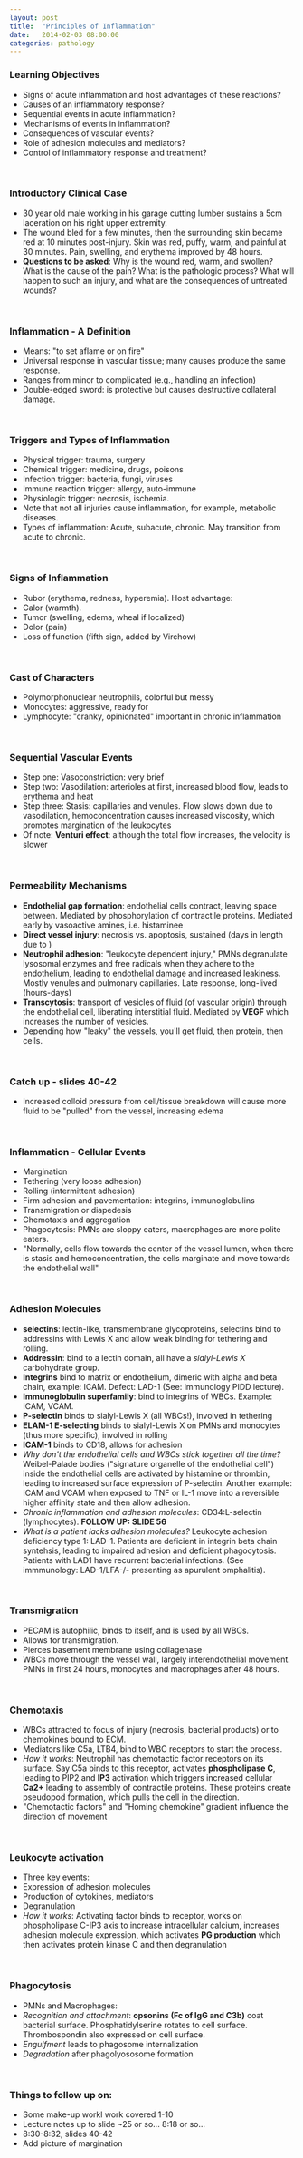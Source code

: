 ```yaml
---
layout: post
title:  "Principles of Inflammation"
date:   2014-02-03 08:00:00
categories: pathology
---
```


### Learning Objectives
- Signs of acute inflammation and host advantages of these reactions?
- Causes of an inflammatory response?
- Sequential events in acute inflammation?
- Mechanisms of events in inflammation?
- Consequences of vascular events?
- Role of adhesion molecules and mediators?
- Control of inflammatory response and treatment?

<span><br></span>

### Introductory Clinical Case
- 30 year old male working in his garage cutting lumber sustains a 5cm laceration on his right upper extremity.
- The wound bled for a few minutes, then the surrounding skin became red at 10 minutes post-injury. Skin was red, puffy, warm, and painful at 30 minutes. Pain, swelling, and erythema improved by 48 hours. 
- **Questions to be asked**: Why is the wound red, warm, and swollen? What is the cause of the pain? What is the pathologic process? What will happen to such an injury, and what are the consequences of untreated wounds?

<span><br></span>

### Inflammation - A Definition
- Means: "to set aflame or on fire"
- Universal response in vascular tissue; many causes produce the same response.
- Ranges from minor to complicated (e.g., handling an infection)
- Double-edged sword: is protective but causes destructive collateral damage.

<span><br></span>

### Triggers and Types of Inflammation
- Physical trigger: trauma, surgery
- Chemical trigger: medicine, drugs, poisons
- Infection trigger: bacteria, fungi, viruses
- Immune reaction trigger: allergy, auto-immune
- Physiologic trigger: necrosis, ischemia.
- Note that not all injuries cause inflammation, for example, metabolic diseases.
- Types of inflammation: Acute, subacute, chronic. May transition from acute to chronic.

<span><br></span>

### Signs of Inflammation
- Rubor (erythema, redness, hyperemia). Host advantage: 
- Calor (warmth). 
- Tumor (swelling, edema, wheal if localized)
- Dolor (pain)
- Loss of function (fifth sign, added by Virchow)

<span><br></span>

### Cast of Characters
- Polymorphonuclear neutrophils, colorful but messy
- Monocytes: aggressive, ready for 
- Lymphocyte: "cranky, opinionated" important in chronic inflammation

<span><br></span>

### Sequential Vascular Events
- Step one: Vasoconstriction: very brief
- Step two: Vasodilation: arterioles at first, increased blood flow, leads to erythema and heat
- Step three: Stasis: capillaries and venules. Flow slows down due to vasodilation, hemoconcentration causes increased viscosity, which promotes margination of the leukocytes
- Of note: **Venturi effect**: although the total flow increases, the velocity is slower

<span><br></span>

### Permeability Mechanisms
- **Endothelial gap formation**: endothelial cells contract, leaving space between. Mediated by phosphorylation of contractile proteins. Mediated early by vasoactive amines, i.e. histaminee
- **Direct vessel injury**: necrosis vs. apoptosis, sustained (days in length due to )
- **Neutrophil adhesion**: "leukocyte dependent injury," PMNs degranulate lysosomal enzymes and free radicals when they adhere to the endothelium, leading to endothelial damage and increased leakiness.  Mostly venules and pulmonary capillaries. Late response, long-lived (hours-days)
- **Transcytosis**: transport of vesicles of fluid (of vascular origin) through the endothelial cell, liberating interstitial fluid. Mediated by **VEGF** which increases the number of vesicles.
- Depending how "leaky" the vessels, you'll get fluid, then protein, then cells.

<span><br></span>

### Catch up - slides 40-42
- Increased colloid pressure from cell/tissue breakdown will cause more fluid to be "pulled" from the vessel, increasing edema

<span><br></span>

### Inflammation - Cellular Events
- Margination
- Tethering (very loose adhesion)
- Rolling (intermittent adhesion)
- Firm adhesion and pavementation: integrins, immunoglobulins
- Transmigration or diapedesis
- Chemotaxis and aggregation
- Phagocytosis: PMNs are sloppy eaters, macrophages are more polite eaters.
- "Normally, cells flow towards the center of the vessel lumen, when there is stasis and hemoconcentration, the cells marginate and move towards the endothelial wall"

<span><br></span>

### Adhesion Molecules
- **selectins**: lectin-like, transmembrane glycoproteins, selectins bind to addressins with Lewis X and allow weak binding for tethering and rolling. 
- **Addressin**: bind to a lectin domain, all have a *sialyl-Lewis X* carbohydrate group. 
- **Integrins** bind to matrix or endothelium, dimeric with alpha and beta chain, example: ICAM. Defect: LAD-1 (See: immunology PIDD lecture). 
- **Immunoglobulin superfamily**: bind to integrins of WBCs. Example: ICAM, VCAM.
- **P-selectin** binds to sialyl-Lewis X (all WBCs!), involved in tethering
- **ELAM-1 E-selecting** binds to sialyl-Lewis X on PMNs and monocytes (thus more specific), involved in rolling
- **ICAM-1** binds to CD18, allows for adhesion
- *Why don't the endothelial cells and WBCs stick together all the time?* Weibel-Palade bodies ("signature organelle of the endothelial cell") inside the endothelial cells are activated by histamine or thrombin, leading to increased surface expression of P-selectin. Another example: ICAM and VCAM when exposed to TNF or IL-1 move into a reversible higher affinity state and then allow adhesion.
- *Chronic inflammation and adhesion molecules*: CD34:L-selectin (lymphocytes). **FOLLOW UP: SLIDE 56**
- *What is a patient lacks adhesion molecules?* Leukocyte adhesion deficiency type 1: LAD-1. Patients are deficient in integrin beta chain syntehsis, leading to impaired adhesion and deficient phagocytosis. Patients with LAD1 have recurrent bacterial infections. (See immmunology: LAD-1/LFA-/- presenting as apurulent omphalitis).

<span><br></span>

### Transmigration
- PECAM is autophilic, binds to itself, and is used by all WBCs. 
- Allows for transmigration.
- Pierces basement membrane using collagenase
- WBCs move through the vessel wall, largely interendothelial movement. PMNs in first 24 hours, monocytes and macrophages after 48 hours.

<span><br></span>

### Chemotaxis
- WBCs attracted to focus of injury (necrosis, bacterial products) or to chemokines bound to ECM.
- Mediators like C5a, LTB4, bind to WBC receptors to start the process.
- *How it works*: Neutrophil has chemotactic factor receptors on its surface. Say C5a binds to this receptor, activates **phospholipase C**, leading to PIP2 and **IP3** activation which triggers increased cellular **Ca2+** leading to assembly of contractile proteins. These proteins create pseudopod formation, which pulls the cell in the direction.
- "Chemotactic factors" and "Homing chemokine" gradient influence the direction of movement

<span><br></span>

### Leukocyte activation
- Three key events:
- Expression of adhesion molecules
- Production of cytokines, mediators
- Degranulation
- *How it works*: Activating factor binds to receptor, works on phospholipase C-IP3 axis to increase intracellular calcium, increases adhesion molecule expression, which activates **PG production**  which then activates protein kinase C and then degranulation

<span><br></span>

### Phagocytosis
- PMNs and Macrophages:
- *Recognition and attachment*: **opsonins (Fc of IgG and C3b)** coat bacterial surface. Phosphatidylserine rotates to cell surface. Thrombospondin also expressed on cell surface. 
- *Engulfment* leads to phagosome internalization
- *Degradation* after phagolyososome formation

<span><br></span>

### Things to follow up on:
- Some make-up workl work covered 1-10
- Lecture notes up to slide ~25 or so... 8:18 or so...
- 8:30-8:32, slides 40-42
- Add picture of margination

